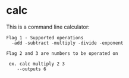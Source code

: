 # calc

This is a command line calculator:

    Flag 1 - Supported operations
      -add -subtract -multiply -divide -exponent

    Flag 2 and 3 are numbers to be operated on

     ex. calc multiply 2 3
        --outputs 6
